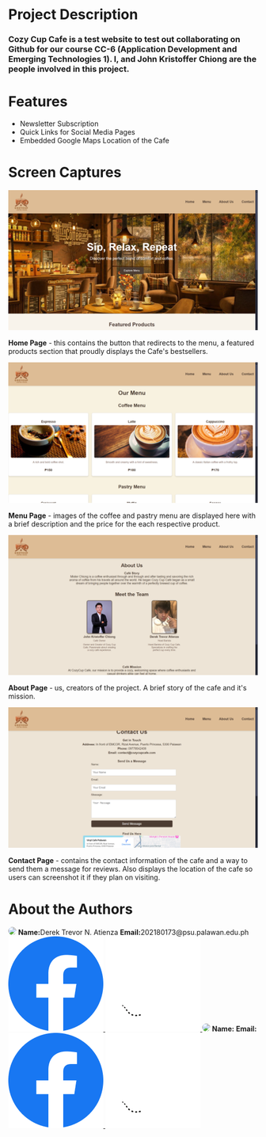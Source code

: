 <h1>Project Description</h1>
<h3>Cozy Cup Cafe is a test website to test out collaborating on Github for our course CC-6 (Application Development and Emerging Technologies 1). I, and John Kristoffer Chiong are the people involved
in this project.</h3>
<h1>Features</h1>
<ul>
<li>Newsletter Subscription</li>
<li>Quick Links for Social Media Pages</li>
<li>Embedded Google Maps Location of the Cafe</li>
</ul>
<h1>Screen Captures</h1>
<img src = "img/home.png">
<p><strong>Home Page</strong> - this contains the button that redirects to the menu, a featured products section that proudly displays the Cafe's bestsellers.</p>
<img src = "img/menu.png">
<p><strong>Menu Page</strong> - images of the coffee and pastry menu are displayed here with a brief description and the price for the each respective product.</p>
<img src = "img/about.png">
<p><strong>About Page</strong> - us, creators of the project. A brief story of the cafe and it's mission.</p>
<img src = "img/contact.png">
<p><strong>Contact Page</strong> - contains the contact information of the cafe and a way to send them a message for reviews. Also displays the location of the cafe so users can screenshot it if they plan on visiting.</p>
<h1>About the Authors</h1>
<img src = "img/arithee" style = "width:150px;border-radius:50px;">
<strong>Name:</strong>Derek Trevor N. Atienza
<strong>Email:</strong>202180173@psu.palawan.edu.ph
<a href="https://www.facebook.com/derek.trevoratienza/">
    <img src="img/Facebook.png">
</a>
<a href="https://github.com/arithee">
    <img src="img/Github.png">
</a>
<img src = "img/" style = "width:150px;border-radius:50px;">
<strong>Name:</strong>
<strong>Email:</strong>
<a href="https://www.instagram.com">
    <img src="img/Facebook.png">
</a>
<a href="https://www.instagram.com">
    <img src="img/Github.png">
</a>